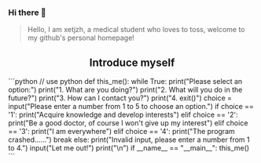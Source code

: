 ### Hi there 👋

> Hello, I am xetjzh, a medical student who loves to toss, welcome to my github's personal homepage!

<h2 align="center">Introduce myself</h2>
    ```python
   // use python
def this_me():
    while True:
        print("Please select an option:")
        print("1. What are you doing?")
        print("2. What will you do in the future?")
        print("3. How can I contact you?")
        print("4. exit()")
        choice = input("Please enter a number from 1 to 5 to choose an option.")
        if choice == '1':
            print("Acquire knowledge and develop interests")
        elif choice == '2':
            print("Be a good doctor, of course I won't give up my interest")
        elif choice == '3':
            print("I am everywhere")
        elif choice == '4':
            print("The program crashed......")
            break
        else:
            print("Invalid input, please enter a number from 1 to 4.")
        input("Let me out!")
        print("\n")
if __name__ == "__main__":
    this_me()
    ```
